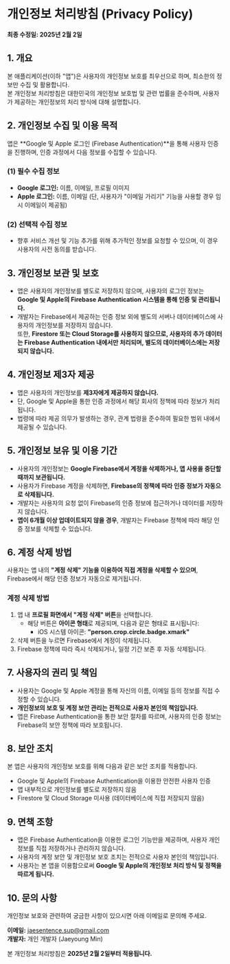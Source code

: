 # 개인정보 처리방침 (Privacy Policy)

**최종 수정일: 2025년 2월 2일**  

## 1. 개요
본 애플리케이션(이하 "앱")은 사용자의 개인정보 보호를 최우선으로 하며, 최소한의 정보만 수집 및 활용합니다.  
본 개인정보 처리방침은 대한민국의 개인정보 보호법 및 관련 법률을 준수하며, 사용자가 제공하는 개인정보의 처리 방식에 대해 설명합니다.  

## 2. 개인정보 수집 및 이용 목적
앱은 **Google 및 Apple 로그인 (Firebase Authentication)**을 통해 사용자 인증을 진행하며, 인증 과정에서 다음 정보를 수집할 수 있습니다.  

### (1) 필수 수집 정보
- **Google 로그인:** 이름, 이메일, 프로필 이미지  
- **Apple 로그인:** 이름, 이메일 (단, 사용자가 "이메일 가리기" 기능을 사용할 경우 임시 이메일이 제공됨)  

### (2) 선택적 수집 정보
- 향후 서비스 개선 및 기능 추가를 위해 추가적인 정보를 요청할 수 있으며, 이 경우 사용자의 사전 동의를 받습니다.  

## 3. 개인정보 보관 및 보호
- 앱은 사용자의 개인정보를 별도로 저장하지 않으며, 사용자의 로그인 정보는 **Google 및 Apple의 Firebase Authentication 시스템을 통해 인증 및 관리됩니다.**  
- 개발자는 Firebase에서 제공하는 인증 정보 외에 별도의 서버나 데이터베이스에 사용자의 개인정보를 저장하지 않습니다.  
또한, **Firestore 또는 Cloud Storage를 사용하지 않으므로, 사용자의 추가 데이터는 Firebase Authentication 내에서만 처리되며, 별도의 데이터베이스에는 저장되지 않습니다.**  

## 4. 개인정보 제3자 제공
- 앱은 사용자의 개인정보를 **제3자에게 제공하지 않습니다.**  
- 단, Google 및 Apple을 통한 인증 과정에서 해당 회사의 정책에 따라 정보가 처리됩니다.  
- 법령에 따라 제공 의무가 발생하는 경우, 관계 법령을 준수하여 필요한 범위 내에서 제공될 수 있습니다.  

## 5. 개인정보 보유 및 이용 기간
- 사용자의 개인정보는 **Google Firebase에서 계정을 삭제하거나, 앱 사용을 중단할 때까지 보관됩니다.**  
- 사용자가 Firebase 계정을 삭제하면, **Firebase의 정책에 따라 인증 정보가 자동으로 삭제됩니다.**  
- 개발자는 사용자의 요청 없이 Firebase의 인증 정보에 접근하거나 데이터를 저장하지 않습니다.  
- **앱이 6개월 이상 업데이트되지 않을 경우**, 개발자는 Firebase 정책에 따라 해당 인증 정보를 삭제할 수 있습니다.  

## 6. 계정 삭제 방법
사용자는 앱 내의 **"계정 삭제" 기능을 이용하여 직접 계정을 삭제할 수 있으며**, Firebase에서 해당 인증 정보가 자동으로 제거됩니다.  

### 계정 삭제 방법
1. 앱 내 **프로필 화면에서 "계정 삭제" 버튼**을 선택합니다.  
   - 해당 버튼은 **아이콘 형태**로 제공되며, 다음과 같은 형태로 표시됩니다:  
     - iOS 시스템 아이콘: **"person.crop.circle.badge.xmark"**  
2. 삭제 버튼을 누르면 Firebase에서 계정이 삭제됩니다.  
3. Firebase 정책에 따라 즉시 삭제되거나, 일정 기간 보존 후 자동 삭제됩니다.  

## 7. 사용자의 권리 및 책임
- 사용자는 Google 및 Apple 계정을 통해 자신의 이름, 이메일 등의 정보를 직접 수정할 수 있습니다.  
- **개인정보의 보호 및 계정 보안 관리는 전적으로 사용자 본인의 책임입니다.**  
- 앱은 Firebase Authentication을 통한 보안 절차를 따르며, 사용자의 인증 정보는 Firebase의 보안 정책에 따라 보호됩니다.  

## 8. 보안 조치
본 앱은 사용자의 개인정보 보호를 위해 다음과 같은 보안 조치를 적용합니다.  
- Google 및 Apple의 Firebase Authentication을 이용한 안전한 사용자 인증  
- 앱 내부적으로 개인정보를 별도로 저장하지 않음  
- Firestore 및 Cloud Storage 미사용 (데이터베이스에 직접 저장되지 않음)  

## 9. 면책 조항
- 앱은 Firebase Authentication을 이용한 로그인 기능만을 제공하며, 사용자 개인정보를 직접 저장하거나 관리하지 않습니다.  
- 사용자의 계정 보안 및 개인정보 보호 조치는 전적으로 사용자 본인의 책임입니다.  
- 사용자는 본 앱을 이용함으로써 **Google 및 Apple의 개인정보 처리 방식 및 정책을 따르게 됩니다.**  

## 10. 문의 사항
개인정보 보호와 관련하여 궁금한 사항이 있으시면 아래 이메일로 문의해 주세요.  

**이메일:** [jaesentence.sup@gmail.com](mailto:jaesentence.sup@gmail.com)  
**개발자:** 개인 개발자 (Jaeyoung Min)  

본 개인정보 처리방침은 **2025년 2월 2일부터 적용됩니다.**  
